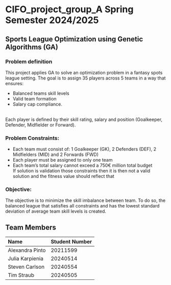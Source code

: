 # CIFO_project_group_A Spring Semester 2024/2025

## Sports League Optimization using Genetic Algorithms (GA)

### Problem definition
This project applies GA to solve an optimization problem in a fantasy spots league setting. The goal is to assign 35 players across 5 teams in a way that ensures:
* Balanced teams skill levels
* Valid team formation
* Salary cap compliance.

<br> Each player is defined by their skill rating, salary and position (Goalkeeper, Defender, Midfielder or Forward). 

### **Problem Constraints:**
* Each team must consist of: 1 Goalkeeper (GK), 2 Defenders (DEF), 2 Midfielders (MID) and 2 Forwards (FWD)
* Each player must be assigned to only one team
* Each team’s total salary cannot exceed a  750€ million total budget
<br> If solution is validation those constraints then it is then not a valid solution and the fitness value should reflect that

### **Objective**:
The objective is to minimize the skill imbalance between team. To do so, the balanced league that satisfies all constraints and has the lowest standard deviation of average team skill levels is  created. 
 



## Team Members 

| Name              | Student Number | 
|:------------------|:----------------|
| Alexandra Pinto   | 20211599        | 
| Julia Karpienia   | 20240514        | 
| Steven Carlson  | 20240554   | 
| Tim Straub | 20240505   | 
